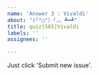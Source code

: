 ```yaml
---
name: 'Answer 3 : Vivaldi'
about: "(╯°□°）╯︵ ┻━┻"
title: quiz|565|Vivaldi
labels: ''
assignees: ''

---
```


Just click 'Submit new issue'.

